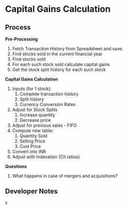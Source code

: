 # Capital Gains Calculation

## Process

**Pre-Processing**
1. Fetch Transaction History from Spreadsheet and save.
2. Find stocks sold in the current financial year
3. Find stocks sold
4. For each such stock sold calculate capital gains
5. Get the stock split history for each such stock

**Capital Gains Calculation**
1. Inputs (for 1 stock): 
   1. Complete transaction history
   2. Split history
   3. Currency Conversion Rates
2. Adjust for Stock Splits
   1. Increase quantity
   2. Decrease price
3. Adjust for previous sales - FIFO
4. Compute new table:
   1. Quantity Sold
   2. Selling Price
   3. Cost Price
5. Convert into INR
6. Adjust with Indexation (CII ratios)

**Questions**
1. What happens in case of mergers and acquisitions?

## Developer Notes
```
$ 
```